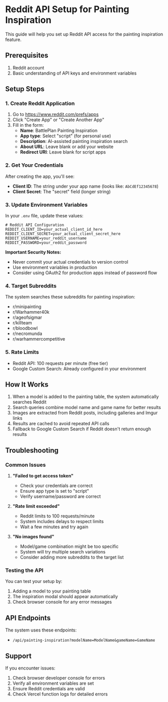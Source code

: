 # Reddit API Setup for Painting Inspiration

This guide will help you set up Reddit API access for the painting inspiration feature.

## Prerequisites

1. Reddit account
2. Basic understanding of API keys and environment variables

## Setup Steps

### 1. Create Reddit Application

1. Go to https://www.reddit.com/prefs/apps
2. Click "Create App" or "Create Another App"
3. Fill in the form:
   - **Name**: BattlePlan Painting Inspiration
   - **App type**: Select "script" (for personal use)
   - **Description**: AI-assisted painting inspiration search
   - **About URL**: Leave blank or add your website
   - **Redirect URI**: Leave blank for script apps

### 2. Get Your Credentials

After creating the app, you'll see:
- **Client ID**: The string under your app name (looks like: `AbCdEf12345678`)
- **Client Secret**: The "secret" field (longer string)

### 3. Update Environment Variables

In your `.env` file, update these values:

```env
# Reddit API Configuration
REDDIT_CLIENT_ID=your_actual_client_id_here
REDDIT_CLIENT_SECRET=your_actual_client_secret_here
REDDIT_USERNAME=your_reddit_username
REDDIT_PASSWORD=your_reddit_password
```

**Important Security Notes:**
- Never commit your actual credentials to version control
- Use environment variables in production
- Consider using OAuth2 for production apps instead of password flow

### 4. Target Subreddits

The system searches these subreddits for painting inspiration:
- r/minipainting
- r/Warhammer40k
- r/ageofsigmar
- r/killteam
- r/bloodbowl
- r/necromunda
- r/warhammercompetitive

### 5. Rate Limits

- Reddit API: 100 requests per minute (free tier)
- Google Custom Search: Already configured in your environment

## How It Works

1. When a model is added to the painting table, the system automatically searches Reddit
2. Search queries combine model name and game name for better results
3. Images are extracted from Reddit posts, including galleries and Imgur links
4. Results are cached to avoid repeated API calls
5. Fallback to Google Custom Search if Reddit doesn't return enough results

## Troubleshooting

### Common Issues

1. **"Failed to get access token"**
   - Check your credentials are correct
   - Ensure app type is set to "script"
   - Verify username/password are correct

2. **"Rate limit exceeded"**
   - Reddit limits to 100 requests/minute
   - System includes delays to respect limits
   - Wait a few minutes and try again

3. **"No images found"**
   - Model/game combination might be too specific
   - System will try multiple search variations
   - Consider adding more subreddits to the target list

### Testing the API

You can test your setup by:
1. Adding a model to your painting table
2. The inspiration modal should appear automatically
3. Check browser console for any error messages

## API Endpoints

The system uses these endpoints:
- `/api/painting-inspiration?modelName=ModelName&gameName=GameName`

## Support

If you encounter issues:
1. Check browser developer console for errors
2. Verify all environment variables are set
3. Ensure Reddit credentials are valid
4. Check Vercel function logs for detailed errors